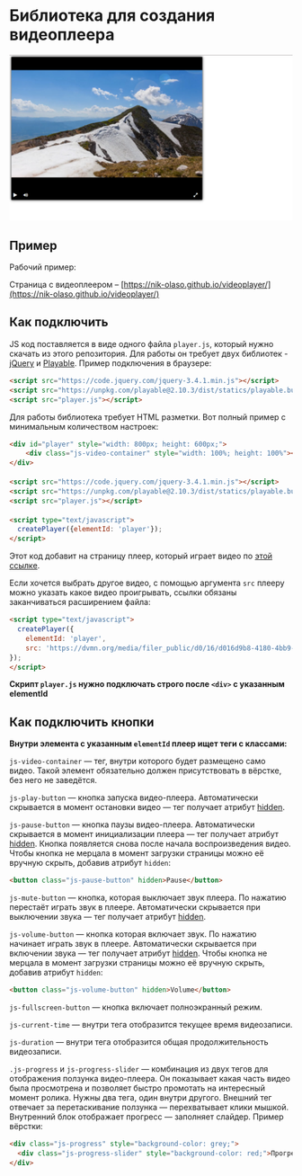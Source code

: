 # Библиотека для создания видеоплеера

![max example](website.jpg)

## Пример

Рабочий пример:

Страница с видеоплеером – [https://nik-olaso.github.io/videoplayer/](https://nik-olaso.github.io/videoplayer/)

## Как подключить

JS код поставляется в виде одного файла `player.js`, который нужно скачать из этого репозитория. Для работы он требует двух библиотек - [jQuery](https://jquery.com/) и [Playable](https://wix.github.io/playable/). Пример подключения в браузере:

```html
<script src="https://code.jquery.com/jquery-3.4.1.min.js"></script>
<script src="https://unpkg.com/playable@2.10.3/dist/statics/playable.bundle.min.js"></script>
<script src="player.js"></script>
```

Для работы библиотека требует HTML разметки. Вот полный пример с минимальным количеством настроек:

```html
<div id="player" style="width: 800px; height: 600px;">
    <div class="js-video-container" style="width: 100%; height: 100%"></div>
</div>

<script src="https://code.jquery.com/jquery-3.4.1.min.js"></script>
<script src="https://unpkg.com/playable@2.10.3/dist/statics/playable.bundle.min.js"></script>
<script src="player.js"></script>

<script type="text/javascript">
  createPlayer({elementId: 'player'});
</script>
```

Этот код добавит на страницу плеер, который играет видео по [этой ссылке](https://dvmn.org/media/filer_public/78/db/78db3456-3fd3-4504-9ed9-d2d1fd843c0b/highest_peak.mp4).

Если хочется выбрать другое видео, с помощью аргумента `src` плееру можно указать какое видео проигрывать, ссылки обязаны заканчиваться расширением файла:

```html
<script type="text/javascript">
  createPlayer({
    elementId: 'player',
    src: 'https://dvmn.org/media/filer_public/d0/16/d016d9b8-4180-4bb9-ad83-0241f61627b8/samsung_demo_-_alive_in_color.mp4'
});
</script>
```

**Скрипт `player.js` нужно подключать строго после `<div>` с указанным elementId**

## Как подключить кнопки

**Внутри элемента с указанным `elementId` плеер ищет теги с классами:**

`js-video-container` — тег, внутри которого будет размещено само видео. Такой элемент обязательно должен присутствовать в вёрстке, без него не заведётся.

`js-play-button` — кнопка запуска видео-плеера. Автоматически скрывается в момент остановки видео — тег получает атрибут [hidden](https://developer.mozilla.org/ru/docs/Web/HTML/%D0%9E%D0%B1%D1%89%D0%B8%D0%B5_%D0%B0%D1%82%D1%80%D0%B8%D0%B1%D1%83%D1%82%D1%8B/hidden).

`js-pause-button` — кнопка паузы видео-плеера. Автоматически скрывается в момент инициализации плеера — тег получает атрибут [hidden](https://developer.mozilla.org/ru/docs/Web/HTML/%D0%9E%D0%B1%D1%89%D0%B8%D0%B5_%D0%B0%D1%82%D1%80%D0%B8%D0%B1%D1%83%D1%82%D1%8B/hidden). Кнопка появляется снова после начала воспроизведения видео. Чтобы кнопка не мерцала в момент загрузки страницы можно её вручную скрыть, добавив атрибут `hidden`:

```html
<button class="js-pause-button" hidden>Pause</button>
```

`js-mute-button` — кнопка, которая выключает звук плеера. По нажатию перестаёт играть звук в плеере. Автоматически скрывается при выключении звука — тег получает атрибут [hidden](https://developer.mozilla.org/ru/docs/Web/HTML/%D0%9E%D0%B1%D1%89%D0%B8%D0%B5_%D0%B0%D1%82%D1%80%D0%B8%D0%B1%D1%83%D1%82%D1%8B/hidden).

`js-volume-button` — кнопка которая включает звук. По нажатию начинает играть звук в плеере. Автоматически скрывается при включении звука — тег получает атрибут [hidden](https://developer.mozilla.org/ru/docs/Web/HTML/%D0%9E%D0%B1%D1%89%D0%B8%D0%B5_%D0%B0%D1%82%D1%80%D0%B8%D0%B1%D1%83%D1%82%D1%8B/hidden). Чтобы кнопка не мерцала в момент загрузки страницы можно её вручную скрыть, добавив атрибут `hidden`:

```html
<button class="js-volume-button" hidden>Volume</button>
```

`js-fullscreen-button` — кнопка включает полноэкранный режим.

`js-current-time` — внутри тега отобразится текущее время видеозаписи.

`js-duration` — внутри тега отобразится общая продолжительность видеозаписи.

`.js-progress` и `js-progress-slider` — комбинация из двух тегов для отображения ползунка видео-плеера. Он показывает какая часть видео была просмотрена и позволяет быстро промотать на интересный момент ролика. Нужны два тега, один внутри другого. Внешний тег отвечает за перетаскивание ползунка — перехватывает клики мышкой. Внутренний блок отображает прогресс — заполняет слайдер. Пример вёрстки:

```html
<div class="js-progress" style="background-color: grey;">
  <div class="js-progress-slider" style="background-color: red;">Прогресс</div>
</div>
```
